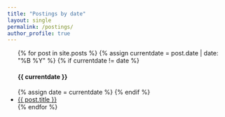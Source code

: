 ```yaml
---
title: "Postings by date"
layout: single
permalink: /postings/
author_profile: true
---
```

<div id='postlist'>
    <ul>
    {% for post in site.posts %}
    {% assign currentdate = post.date | date: "%B %Y" %}
    {% if currentdate != date %}
        <h4> {{ currentdate }} </h4>
        {% assign date = currentdate %} 
    {% endif %}
        <li><a href="{{ post.url }}">{{ post.title }}</a></li>
    {% endfor %}
    </ul>
</div>